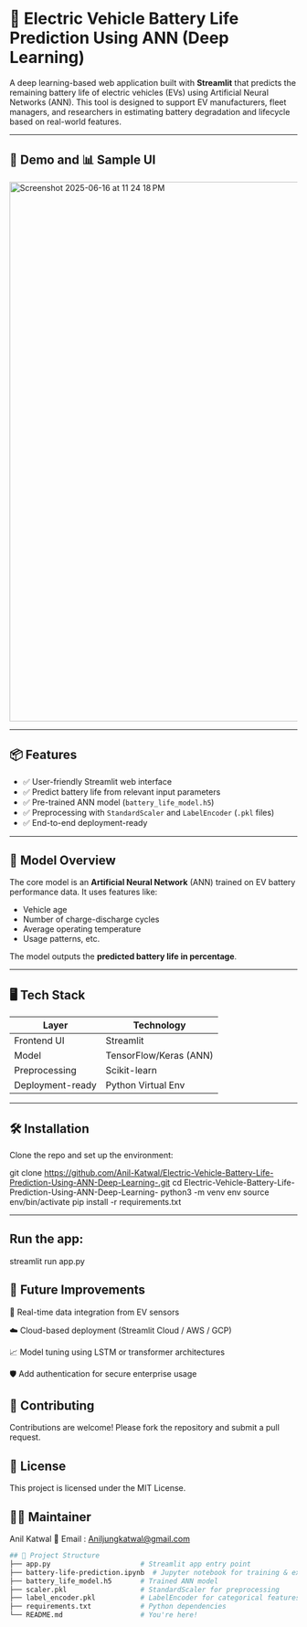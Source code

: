 # 🔋 Electric Vehicle Battery Life Prediction Using ANN (Deep Learning)

A deep learning-based web application built with **Streamlit** that predicts the remaining battery life of electric vehicles (EVs) using Artificial Neural Networks (ANN). This tool is designed to support EV manufacturers, fleet managers, and researchers in estimating battery degradation and lifecycle based on real-world features.

---

## 🚀 Demo and 📊 Sample UI

<img width="945" alt="Screenshot 2025-06-16 at 11 24 18 PM" src="https://github.com/user-attachments/assets/c3d0aed8-1bff-4c64-8b40-064e02d5c968" />

---

## 📦 Features

- ✅ User-friendly Streamlit web interface
- ✅ Predict battery life from relevant input parameters
- ✅ Pre-trained ANN model (`battery_life_model.h5`)
- ✅ Preprocessing with `StandardScaler` and `LabelEncoder` (`.pkl` files)
- ✅ End-to-end deployment-ready

---

## 🧠 Model Overview

The core model is an **Artificial Neural Network** (ANN) trained on EV battery performance data. It uses features like:

- Vehicle age  
- Number of charge-discharge cycles  
- Average operating temperature  
- Usage patterns, etc.

The model outputs the **predicted battery life in percentage**.

---

## 🖥️ Tech Stack

| Layer            | Technology             |
|------------------|------------------------|
| Frontend UI      | Streamlit              |
| Model            | TensorFlow/Keras (ANN) |
| Preprocessing    | Scikit-learn           |
| Deployment-ready | Python Virtual Env     |

---

## 🛠️ Installation

Clone the repo and set up the environment:


git clone https://github.com/Anil-Katwal/Electric-Vehicle-Battery-Life-Prediction-Using-ANN-Deep-Learning-.git
cd Electric-Vehicle-Battery-Life-Prediction-Using-ANN-Deep-Learning-
python3 -m venv env
source env/bin/activate
pip install -r requirements.txt
______
## Run the app:
streamlit run app.py

## 📌 Future Improvements
🔄 Real-time data integration from EV sensors

☁️ Cloud-based deployment (Streamlit Cloud / AWS / GCP)

📈 Model tuning using LSTM or transformer architectures

🛡️ Add authentication for secure enterprise usage

## 🤝 Contributing
Contributions are welcome! Please fork the repository and submit a pull request.

## 📜 License
This project is licensed under the MIT License.
## 🙋‍♂️ Maintainer
Anil Katwal
📧 Email : Aniljungkatwal@gmail.com
```bash
## 📁 Project Structure
├── app.py                      # Streamlit app entry point
├── battery-life-prediction.ipynb  # Jupyter notebook for training & exploration
├── battery_life_model.h5       # Trained ANN model
├── scaler.pkl                  # StandardScaler for preprocessing
├── label_encoder.pkl           # LabelEncoder for categorical features
├── requirements.txt            # Python dependencies
└── README.md                   # You're here!
